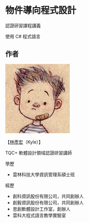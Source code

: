 # 物件導向程式設計

認證研習課程講義

使用 C# 程式語言

## 作者

![lyhcode](lyhcode.png)

【[林彥宏](http://lyhcode.info)（Kyle）】

TQC+ 軟體設計領域認證研習講師

學歷

* 雲林科技大學資訊管理系碩士班

經歷

* 創科資訊股份有限公司，共同創辦人
* 創毅資訊股份有限公司，共同創辦人
* 思創軟體設計工作室，創辦人
* 雲科大程式語言教學實驗室


